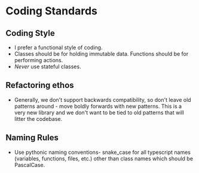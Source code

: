 # Coding Standards

## Coding Style

- I prefer a functional style of coding.
- Classes should be for holding immutable data. Functions should be for performing actions.
- _Never_ use stateful classes.

## Refactoring ethos

- Generally, we don't support backwards compatibility, so don't leave old patterns around - move boldly forwards with new patterns. This is a very new library and we don't want to be tied to old patterns that will litter the codebase.

## Naming Rules

- Use pythonic naming conventions- snake_case for all typescript names (variables, functions, files, etc.) other than class names which should be PascalCase.
